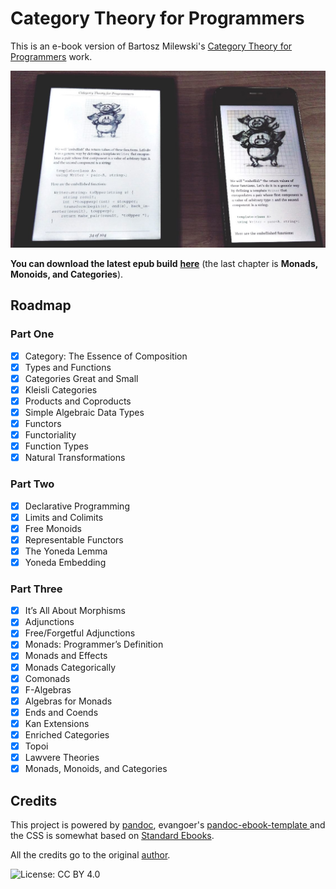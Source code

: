 # Category Theory for Programmers

This is an e-book version of Bartosz Milewski's [Category Theory for Programmers](https://bartoszmilewski.com/2014/10/28/category-theory-for-programmers-the-preface/) work.

![](../.gitbook/assets/about.jpg)

**You can download the latest epub build** [**here**](https://github.com/onlurking/category-theory-for-programmers/releases/download/0.3-alpha/category-theory-for-programmers.epub) \(the last chapter is **Monads, Monoids, and Categories**\).

## Roadmap

### Part One

* [x] Category: The Essence of Composition
* [x] Types and Functions
* [x] Categories Great and Small
* [x] Kleisli Categories
* [x] Products and Coproducts
* [x] Simple Algebraic Data Types
* [x] Functors
* [x] Functoriality
* [x] Function Types
* [x] Natural Transformations

### Part Two

* [x] Declarative Programming
* [x] Limits and Colimits
* [x] Free Monoids
* [x] Representable Functors
* [x] The Yoneda Lemma
* [x] Yoneda Embedding

### Part Three

* [x] It’s All About Morphisms
* [x] Adjunctions
* [x] Free/Forgetful Adjunctions
* [x] Monads: Programmer’s Definition
* [x] Monads and Effects
* [x] Monads Categorically
* [x] Comonads
* [x] F-Algebras
* [x] Algebras for Monads
* [x] Ends and Coends
* [x] Kan Extensions
* [x] Enriched Categories
* [x] Topoi
* [x] Lawvere Theories
* [x] Monads, Monoids, and Categories 

## Credits

This project is powered by [pandoc](https://pandoc.org/), evangoer's [pandoc-ebook-template ](https://github.com/evangoer/pandoc-ebook-template) and the CSS is somewhat based on [Standard Ebooks](https://standardebooks.org/contribute/a-basic-standard-ebooks-source-folder).

All the credits go to the original [author](https://bartoszmilewski.com/about).

![License: CC BY 4.0](https://img.shields.io/badge/License-CC%20BY%204.0-lightgrey.svg)

